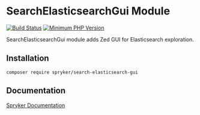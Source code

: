 # SearchElasticsearchGui Module
[![Build Status](https://travis-ci.org/spryker/search-elasticsearch-gui.svg)](https://travis-ci.org/spryker/search-elasticsearch-gui)
[![Minimum PHP Version](https://img.shields.io/badge/php-%3E%3D%207.3-8892BF.svg)](https://php.net/)

SearchElasticsearchGui module adds Zed GUI for Elasticsearch exploration.

## Installation

```
composer require spryker/search-elasticsearch-gui
```

## Documentation

[Spryker Documentation](https://documentation.spryker.com/module_guide/overview.htm)
